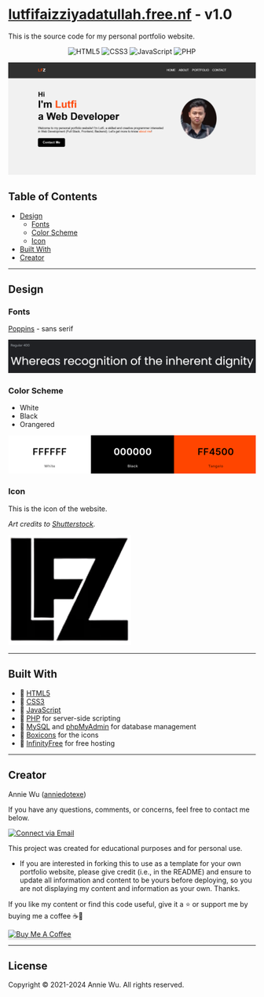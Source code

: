 # [lutfifaizziyadatullah.free.nf](https://lutfifaizziyadatullah.free.nf/) - v1.0

This is the source code for my personal portfolio website.

<p align="center">
    <img alt="HTML5" src="https://img.shields.io/badge/-HTML5-E44D26?style=flat&logo=html5&logoColor=white"/>
    <img alt="CSS3" src="https://img.shields.io/badge/-CSS3-2965f1?style=flat&logo=css3&logoColor=white"/>
    <img alt="JavaScript" src="https://img.shields.io/badge/-JavaScript-F0DB4F?style=flat&logo=javascript&logoColor=white"/>
    <img alt="PHP" src="https://img.shields.io/badge/-PHP-777BB4?style=flat&logo=php&logoColor=white"/>

</p>

<p align="center">
  <a href="https://lutfifaizziyadatullah.free.nf/"><img src="./img/preview2.png" width="700px" alt="landing page"></a>
</p>

## Table of Contents

- [Design](#design)
  - [Fonts](#fonts)
  - [Color Scheme](#color-scheme)
  - [Icon](#icon)
- [Built With](#built-with)
- [Creator](#creator)

---

## Design

### Fonts

[Poppins](https://fonts.google.com/specimen/Poppins) - sans serif

<img alt="Font Example Screenshot" src="./img/poppins.png">


### Color Scheme

- White
- Black
- Orangered

<a href="https://coolors.co/ffffff-000000-ff4500"><img alt="Color Palette Screenshot" src="./img/palette.png"></a>

### Icon

This is the icon of the website.

_Art credits to [Shutterstock](https://www.shutterstock.com/image-vector/lfz-initial-letter-monogram-logo-design-2308358511)._

<img alt="Icon" src="./img/logo3.png" width="250px">

---
## Built With

- 💙 [HTML5](https://www.w3schools.com/html/)
- 💜 [CSS3](https://www.w3schools.com/css/)
- 💙 [JavaScript](https://www.w3schools.com/js/DEFAULT.asp)
- 💜 [PHP](https://www.w3schools.com/php) for server-side scripting
- 💙 [MySQL](https://www.w3schools.com/mysql) and [phpMyAdmin](https://www.phpmyadmin.net/) for database management
- 💜 [Boxicons](https://boxicons.com/) for the icons
- 💙 [InfinityFree](https://www.infinityfree.net/) for free hosting

---

## Creator

Annie Wu ([anniedotexe](https://github.com/anniedotexe))

If you have any questions, comments, or concerns, feel free to contact me below.

<p align="left">
  <a href="mailto:anniewu2303@gmail.com"> 
    <img alt="Connect via Email" src="https://img.shields.io/badge/Gmail-c14438?style=flat&logo=Gmail&logoColor=white" />
  </a>
</p>

This project was created for educational purposes and for personal use. 
- If you are interested in forking this to use as a template for your own portfolio website, please give credit (i.e., in the README) and ensure to update all information and content to be yours before deploying, so you are not displaying my content and information as your own. Thanks.

If you like my content or find this code useful, give it a ⭐ or support me by buying me a coffee ☕💙

<a href="https://www.buymeacoffee.com/anniedotexe" target="_blank"><img src="https://www.buymeacoffee.com/assets/img/custom_images/orange_img.png" alt="Buy Me A Coffee" style="height: 41px !important;width: 174px !important;box-shadow: 0px 3px 2px 0px rgba(190, 190, 190, 0.5) !important;-webkit-box-shadow: 0px 3px 2px 0px rgba(190, 190, 190, 0.5) !important;" ></a>

---

## License

Copyright &copy; 2021-2024 Annie Wu. All rights reserved.
